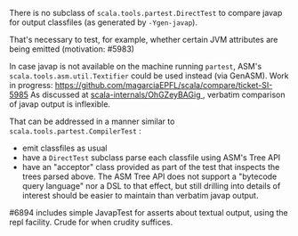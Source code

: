 There is no subclass of `scala.tools.partest.DirectTest` to compare javap for output classfiles (as generated by `-Ygen-javap`).

That's necessary to test, for example, whether certain JVM attributes are being emitted (motivation: #5983)

In case javap is not available on the machine running `partest`, ASM's `scala.tools.asm.util.Textifier` could be used instead (via GenASM).
Work in progress: https://github.com/magarciaEPFL/scala/compare/ticket-SI-5985
As discussed at [scala-internals/OhGZeyBAGig ](https://groups.google.com/d/topic/scala-internals/OhGZeyBAGig/discussion) , verbatim comparison of javap output is inflexible. 

That can be addressed in a manner similar to `scala.tools.partest.CompilerTest` :
- emit classfiles as usual
- have a `DirectTest` subclass parse each classfile using ASM's Tree API
- have an "acceptor" class provided as part of the test that inspects the trees parsed above.
  The ASM Tree API does not support a "bytecode query language" nor a DSL to that effect, but still drilling into details of interest should be easier to maintain than verbatim javap output.

#6894 includes simple JavapTest for asserts about textual output, using the repl facility. Crude for when crudity suffices.
